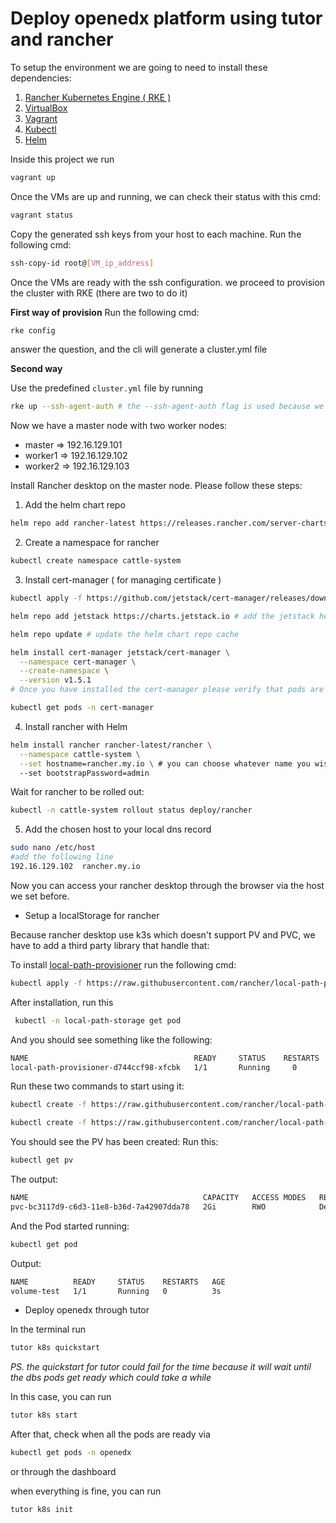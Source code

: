 # Deploy openedx platform using tutor and rancher

To setup the environment we are going to need to install these dependencies:

 1. [Rancher Kubernetes Engine ( RKE )](https://rancher.com/docs/rke/latest/en/installation/)
 2. [VirtualBox ](https://www.virtualbox.org/wiki/Downloads)
 3. [Vagrant](https://www.vagrantup.com/docs/installation)
 4. [Kubectl]( https://kubernetes.io/docs/tasks/tools/)
 5. [Helm](https://helm.sh/docs/intro/install/)

Inside this project we run 

```sh
vagrant up
```

Once the VMs are up and running, we can check their status with this cmd:

```sh
vagrant status
```
Copy the generated ssh keys from your host to each machine. Run the following cmd:

```sh 
ssh-copy-id root@[VM_ip_address]
```

Once the VMs are ready with the ssh configuration. we proceed to provision the cluster with RKE (there are two to do it)

**First way of provision**
Run the following cmd:

```sh 
rke config 
```
answer the question, and the cli will generate a cluster.yml file

**Second way**

Use the predefined `cluster.yml` file by running 

```sh
rke up --ssh-agent-auth # the --ssh-agent-auth flag is used because we've set the ssh keys
```


Now we have a master node with two worker nodes:
 * master => 192.16.129.101
 * worker1 => 192.16.129.102
 * worker2 => 192.16.129.103

Install Rancher desktop on the master node. Please follow these steps: 
1. Add the helm chart repo 
```sh
helm repo add rancher-latest https://releases.rancher.com/server-charts/latest
```
2. Create a namespace for rancher 
```sh
kubectl create namespace cattle-system
```
3. Install cert-manager ( for managing certificate )
```sh
kubectl apply -f https://github.com/jetstack/cert-manager/releases/download/v1.5.1/cert-manager.crds.yaml

helm repo add jetstack https://charts.jetstack.io # add the jetstack helm repo

helm repo update # update the helm chart repo cache

helm install cert-manager jetstack/cert-manager \
  --namespace cert-manager \
  --create-namespace \
  --version v1.5.1
# Once you have installed the cert-manager please verify that pods are running 

kubectl get pods -n cert-manager
```
4. Install rancher with Helm 
```sh 
helm install rancher rancher-latest/rancher \
  --namespace cattle-system \
  --set hostname=rancher.my.io \ # you can choose whatever name you wish for the host 
  --set bootstrapPassword=admin
```

Wait for rancher to be rolled out:
```sh
kubectl -n cattle-system rollout status deploy/rancher
```
5. Add the chosen host to your local dns record 
```sh
sudo nano /etc/host 
#add the following line 
192.16.129.102  rancher.my.io
```


Now you can access your rancher desktop through the browser via the host we set before.
* Setup a localStorage for rancher 

Because rancher desktop use k3s which doesn't support PV and PVC, we have to add a third party library that handle that:

To install [local-path-provisioner](https://github.com/rancher/local-path-provisioner) run the following cmd: 

```sh
kubectl apply -f https://raw.githubusercontent.com/rancher/local-path-provisioner/master/deploy/local-path-storage.yaml
```
After installation, run this 
```sh
 kubectl -n local-path-storage get pod
 ```
 And you should see something like the following:

 ```sh
 NAME                                     READY     STATUS    RESTARTS   AGE
local-path-provisioner-d744ccf98-xfcbk   1/1       Running     0          7m

```

Run these two commands to start using it: 
```sh
kubectl create -f https://raw.githubusercontent.com/rancher/local-path-provisioner/master/examples/pvc/pvc.yaml

kubectl create -f https://raw.githubusercontent.com/rancher/local-path-provisioner/master/examples/pod/pod.yaml
```
You should see the PV has been created:
Run this: 
```sh 
kubectl get pv
```
The output: 
```sh
NAME                                       CAPACITY   ACCESS MODES   RECLAIM POLICY   STATUS    CLAIM                    STORAGECLASS   REASON    AGE
pvc-bc3117d9-c6d3-11e8-b36d-7a42907dda78   2Gi        RWO            Delete           Bound     default/local-path-pvc   local-path               4s
```

And the Pod started running:
```sh
kubectl get pod 
```
Output:
```sh 
NAME          READY     STATUS    RESTARTS   AGE
volume-test   1/1       Running   0          3s
```



* Deploy openedx through tutor 

In the terminal run 
```sh 
tutor k8s quickstart
```
*PS. the quickstart for tutor could fail for the time because it will wait until the dbs pods get ready which could take a while*

In this case, you can run 
```sh 
tutor k8s start 
``` 
After that, check when all the pods are ready via 
```sh 
kubectl get pods -n openedx
```
or through the dashboard 

when everything is fine, you can run 
```sh 
tutor k8s init 
```

